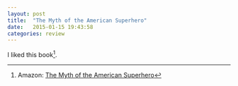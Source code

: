 ```yaml
---
layout: post
title:  "The Myth of the American Superhero"
date:   2015-01-15 19:43:58
categories: review
---
```

I liked this book[^1].

[^1]: Amazon: [The Myth of the American Superhero](http://www.amazon.com/Myth-American-Superhero-Shelton-Lawrence-ebook/dp/B004GGT6V8/ref=tmm_kin_swatch_0)
